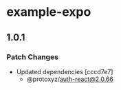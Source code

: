 # example-expo

## 1.0.1

### Patch Changes

- Updated dependencies [cccd7e7]
  - @protoxyz/auth-react@2.0.66
